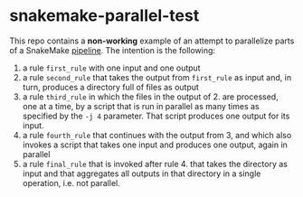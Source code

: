 # snakemake-parallel-test

This repo contains a **non-working** example of an attempt to parallelize parts
of a SnakeMake [pipeline](workflow/Snakefile). The intention is the following:

1. a rule `first_rule` with one input and one output
2. a rule `second_rule` that takes the output from `first_rule` as input and, in turn,
   produces a directory full of files as output
3. a rule `third_rule` in which the files in the output of 2. are processed, one at a 
   time, by a script that is run in parallel as many times as specified by the `-j 4`
   parameter. That script produces one output for its input.
4. a rule `fourth_rule` that continues with the output from 3, and which also invokes 
   a script that takes one input and produces one output, again in parallel
5. a rule `final_rule` that is invoked after rule 4. that takes the directory as input
   and that aggregates all outputs in that directory in a single operation, i.e. not
   parallel.
